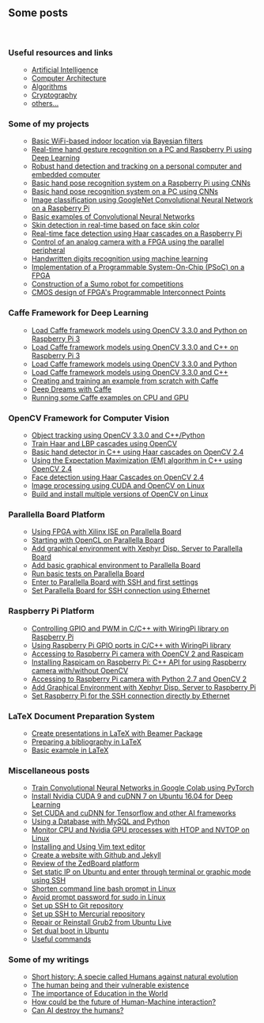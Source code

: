 <h2>Some posts</h2>
<br/>
<!-- ----------------------------------------------------------------------------------------------- -->
<!-- ----------------------------------------------------------------------------------------------- -->
<h3>Useful resources and links</h3>
<ul>
<ul>
<li><a href="https://dennishnf.bitbucket.io/posts/information/artificial-intelligence/page.html">Artificial Intelligence</a></li>
<li><a href="https://dennishnf.bitbucket.io/posts/information/computer-architecture/page.html">Computer Architecture</a></li>
<li><a href="https://dennishnf.bitbucket.io/posts/information/algorithms/page.html">Algorithms</a></li>
<li><a href="https://dennishnf.bitbucket.io/posts/information/cryptography/page.html">Cryptography</a></li>
<li><a href="https://dennishnf.bitbucket.io/posts/information/others/page.html">others...</a></li>
</ul>
</ul>
<!-- ----------------------------------------------------------------------------------------------- -->
<!-- ----------------------------------------------------------------------------------------------- -->
<h3>Some of my projects</h3>
<ul>
<ul>
<li><a href="https://dennishnf.bitbucket.io/posts/projects/basic-wifi-based-indoor-location-via-bayesian-filters/page.html">Basic WiFi-based indoor location via Bayesian filters</a></li>
<li><a href="https://dennishnf.bitbucket.io/posts/projects/real-time-hand-gesture-recognition-on-a-pc-and-raspberry-pi-using-deep-learning/page.html">Real-time hand gesture recognition on a PC and Raspberry Pi using Deep Learning</a></li>
<li><a href="https://dennishnf.bitbucket.io/posts/projects/robust-hand-detection-and-tracking-on-a-personal-computer-and-embedded-computer/page.html">Robust hand detection and tracking on a personal computer and embedded computer</a></li>
<li><a href="https://dennishnf.bitbucket.io/posts/projects/basic-hand-pose-recognition-system-on-a-raspberry-pi-using-cnns/page.html">Basic hand pose recognition system on a Raspberry Pi using CNNs</a></li>
<li><a href="https://dennishnf.bitbucket.io/posts/projects/basic-hand-pose-recognition-system-on-a-pc-using-cnns/page.html">Basic hand pose recognition system on a PC using CNNs</a></li>
<li><a href="https://dennishnf.bitbucket.io/posts/projects/image-classification-using-googlenet-convolutional-neural-network-on-a-raspberry-pi/page.html">Image classification using GoogleNet Convolutional Neural Network on a Raspberry Pi</a></li>
<li><a href="https://dennishnf.bitbucket.io/posts/projects/basic-examples-of-convolutional-neural-networks/page.html">Basic examples of Convolutional Neural Networks</a></li>
<li><a href="https://dennishnf.bitbucket.io/posts/projects/skin-detection-in-real-time-based-on-face-skin-color/page.html">Skin detection in real-time based on face skin color</a></li>
<li><a href="https://dennishnf.bitbucket.io/posts/projects/real-time-face-detection-using-haar-cascades-on-a-raspberry-pi/page.html">Real-time face detection using Haar cascades on a Raspberry Pi</a></li>
<li><a href="https://dennishnf.bitbucket.io/posts/projects/control-of-an-analog-camera-with-a-fpga-using-the-parallel-peripheral/page.html">Control of an analog camera with a FPGA using the parallel peripheral</a></li>
<li><a href="https://dennishnf.bitbucket.io/posts/projects/handwritten-digits-recognition-using-machine-learning/page.html">Handwritten digits recognition using machine learning</a></li>
<li><a href="https://dennishnf.bitbucket.io/posts/projects/implementation-of-a-programmable-system-on-chip-on-a-fpga/page.html">Implementation of a Programmable System-On-Chip (PSoC) on a FPGA</a></li>
<li><a href="https://dennishnf.bitbucket.io/posts/projects/construction-of-a-robot-sumo-for-competitions/page.html">Construction of a Sumo robot for competitions</a></li>
<li><a href="https://dennishnf.bitbucket.io/posts/projects/cmos-design-of-fpgas-programmable-interconnect-points/page.html">CMOS design of FPGA's Programmable Interconnect Points</a></li>
</ul>
</ul>
<!-- ----------------------------------------------------------------------------------------------- -->
<!-- ----------------------------------------------------------------------------------------------- -->
<h3>Caffe Framework for Deep Learning</h3>
<ul>
<ul>
<li><a href="https://dennishnf.bitbucket.io/posts/caffe/load_caffe_framework_models_using_opencv_3-3-0_and_python_on_raspberry_pi_3/page.html">Load Caffe framework models using OpenCV 3.3.0 and Python on Raspberry Pi 3</a></li>
<li><a href="https://dennishnf.bitbucket.io/posts/caffe/load_caffe_framework_models_using_opencv_3-3-0_and_c++_on_raspberry_pi_3/page.html">Load Caffe framework models using OpenCV 3.3.0 and C++ on Raspberry Pi 3</a></li>
<li><a href="https://dennishnf.bitbucket.io/posts/caffe/load_caffe_framework_models_using_opencv_3-3-0_and_python/page.html">Load Caffe framework models using OpenCV 3.3.0 and Python</a></li>
<li><a href="https://dennishnf.bitbucket.io/posts/caffe/load_caffe_framework_models_using_opencv_3-3-0_and_cpp/page.html">Load Caffe framework models using OpenCV 3.3.0 and C++</a></li>
<li><a href="https://dennishnf.bitbucket.io/posts/caffe/creating_and_training_an_example_from_scratch_with_caffe/page.html"> Creating and training an example from scratch with Caffe</a></li>
<li><a href="https://dennishnf.bitbucket.io/posts/caffe/deep-dreams_with_Caffe/page.html"> Deep Dreams with Caffe</a></li>
<li><a href="https://dennishnf.bitbucket.io/posts/caffe/running_some_caffe_examples_on_CPU_and_GPU/page.html"> Running some Caffe examples on CPU and GPU</a></li>
</ul>
</ul>
<!-- ----------------------------------------------------------------------------------------------- -->
<!-- ----------------------------------------------------------------------------------------------- -->
<h3>OpenCV Framework for Computer Vision</h3>
<ul>
<ul>
<li><a href="https://dennishnf.bitbucket.io/posts/opencv/object_tracking_using_opencv_3-3-0_and_cpp_pyhon/page.html">Object tracking using OpenCV 3.3.0 and C++/Python</a></li>
<li><a href="https://dennishnf.bitbucket.io/posts/opencv/train_haar_and_lbp_cascades_using_opencv/page.html">Train Haar and LBP cascades using OpenCV</a></li>
<li><a href="https://dennishnf.bitbucket.io/posts/opencv/basic_hand_detector_in_cpp_using_haar_cascades_on_opencv_2-4/page.html">Basic hand detector in C++ using Haar cascades on OpenCV 2.4</a></li>
<li><a href="https://dennishnf.bitbucket.io/posts/opencv/expectation-maximization_em_algorithm_in_cpp_using_opencv_2-4/page.html">Using the Expectation Maximization (EM) algorithm in C++ using OpenCV 2.4</a></li>
<li><a href="https://dennishnf.bitbucket.io/posts/opencv/face_detection_using_haar_cascades_on_opencv_2-4/page.html">Face detection using Haar Cascades on OpenCV 2.4</a></li>
<li><a href="https://dennishnf.bitbucket.io/posts/opencv/image_processing_using_cuda_and_opencv_linux/page.html"> Image processing using CUDA and OpenCV on Linux</a></li>
<li><a href="https://dennishnf.bitbucket.io/posts/opencv/build_and_install_multiple_versions_of_opencv_on_linux/page.html">Build and install multiple versions of OpenCV on Linux</a></li>
</ul>
</ul>
<!-- ----------------------------------------------------------------------------------------------- -->
<!-- ----------------------------------------------------------------------------------------------- -->
<h3>Parallella Board Platform</h3>
<ul>
<ul>
<li><a href="https://dennishnf.bitbucket.io/posts/parallella/using_fpga_with_xilinx_ise_on_parallella_board/page.html"> Using FPGA with Xilinx ISE on Parallella Board</a></li>
<li><a href="https://dennishnf.bitbucket.io/posts/parallella/starting_with_opencl_on_parallella_board/page.html"> Starting with OpenCL on Parallella Board</a></li>
<li><a href="https://dennishnf.bitbucket.io/posts/parallella/add_graphical_environment_with_xephyr_to_parallella_board/page.html"> Add graphical environment with Xephyr Disp. Server to Parallella Board</a></li>
<li><a href="https://dennishnf.bitbucket.io/posts/parallella/add_basic_graphical_environment_to_parallella_board/page.html"> Add basic graphical environment to Parallella Board</a></li>
<li><a href="https://dennishnf.bitbucket.io/posts/parallella/run_basic_tests_on_parallella_board/page.html"> Run basic tests on Parallella Board</a></li>
<li><a href="https://dennishnf.bitbucket.io/posts/parallella/enter_to_parallella_board_with_ssh_and_first_settings/page.html"> Enter to Parallella Board with SSH and first settings</a></li>
<li><a href="https://dennishnf.bitbucket.io/posts/parallella/set_parallella_board_for_ssh_connection_using_ethernet/page.html"> Set Parallella Board for SSH connection using Ethernet</a></li>
</ul>
</ul>
<!-- ----------------------------------------------------------------------------------------------- -->
<!-- ----------------------------------------------------------------------------------------------- -->
<h3>Raspberry Pi Platform</h3>
<ul>
<ul>
<li><a href="https://dennishnf.bitbucket.io/posts/raspberry/controlling_gpio_and_pwm_in_c_cpp_with_wiringpi_library_on_raspberry_pi/page.html">Controlling GPIO and PWM in C/C++ with WiringPi library on Raspberry Pi</a></li>
<li><a href="https://dennishnf.bitbucket.io/posts/raspberry/using_raspberry_pi_gpio_ports_in_c_cpp_with_wiringpi_library/page.html">Using Raspberry Pi GPIO ports in C/C++ with WiringPi library</a></li>
<li><a href="https://dennishnf.bitbucket.io/posts/raspberry/accessing_to_raspberry_pi_camera_with_opencv2_and_raspicam/page.html">Accessing to Raspberry Pi camera with OpenCV 2 and Raspicam</a></li>
<li><a href="https://dennishnf.bitbucket.io/posts/raspberry/installing_raspicam_on_raspberry_pi/page.html">Installing Raspicam on Raspberry Pi: C++ API for using Raspberry camera with/without OpenCV</a></li>
<li><a href="https://dennishnf.bitbucket.io/posts/raspberry/accessing_to_raspberry_pi_camera_with_python2-7_and_opencv2/page.html">Accessing to Raspberry Pi camera with Python 2.7 and OpenCV 2</a></li>
<li><a href="https://dennishnf.bitbucket.io/posts/raspberry/add_graphical_environment_xephyr_to_raspberry_pi/page.html">Add Graphical Environment with Xephyr Disp. Server to Raspberry Pi</a></li>
<li><a href="https://dennishnf.bitbucket.io/posts/raspberry/set_raspberry_pi_for_the_SSH_connection_directly_by_ethernet/page.html">Set Raspberry Pi for the SSH connection directly by Ethernet</a></li>
</ul>
</ul>
<!-- ----------------------------------------------------------------------------------------------- -->
<!-- ----------------------------------------------------------------------------------------------- -->
<h3>LaTeX Document Preparation System</h3>
<ul>
<ul>
<li><a href="https://dennishnf.bitbucket.io/posts/latex/create_presentations_in_latex_with_beamer_package/page.html">Create presentations in LaTeX with Beamer Package</a></li>
<li><a href="https://dennishnf.bitbucket.io/posts/latex/preparing_a_bibliography_in_latex/page.html">Preparing a bibliography in LaTeX</a></li>
<li><a href="https://dennishnf.bitbucket.io/posts/latex/basic_example_in_latex/page.html">Basic example in LaTeX</a></li>
</ul>
</ul>
<!-- ----------------------------------------------------------------------------------------------- -->
<!-- ----------------------------------------------------------------------------------------------- -->
<h3>Miscellaneous posts</h3>
<ul>
<ul>
<li><a href="https://dennishnf.bitbucket.io/posts/miscellaneous/train_convolutional_neural_networks_in_google_colab_using_pytorch/page.html">Train Convolutional Neural Networks in Google Colab using PyTorch</a></li>
<li><a href="https://dennishnf.bitbucket.io/posts/miscellaneous/install_cuda_9_and_cudnn_7_on_ubuntu_16_for_deep_learning/page.html">Install Nvidia CUDA 9 and cuDNN 7 on Ubuntu 16.04 for Deep Learning</a></li>
<li><a href="https://dennishnf.bitbucket.io/posts/miscellaneous/set_cuda_cudnn_for_tensorflow_and_other_ai_frameworks/page.html">Set CUDA and cuDNN for Tensorflow and other AI frameworks</a></li>
<li><a href="https://dennishnf.bitbucket.io/posts/miscellaneous/using_a_database_with_mysql_and_python/page.html">Using a Database with MySQL and Python</a></li>
<li><a href="https://dennishnf.bitbucket.io/posts/miscellaneous/monitor_cpu_and_nvidia_gpu_processes_with_htop_and_nvtop_on_linux/page.html"> Monitor CPU and Nvidia GPU processes with HTOP and NVTOP on Linux</a></li>
<li><a href="https://dennishnf.bitbucket.io/posts/miscellaneous/installing_and_using_vim_text_editor/page.html">Installing and Using Vim text editor</a></li>
<li><a href="https://dennishnf.bitbucket.io/posts/miscellaneous/create_a_website_with_github_and_jekyll/page.html">Create a website with Github and Jekyll</a></li>
<li><a href="https://dennishnf.bitbucket.io/posts/miscellaneous/review_of_the_zedboard_platform/page.html">Review of the ZedBoard platform</a></li>
<li><a href="https://dennishnf.bitbucket.io/posts/miscellaneous/set_static_ip_on_ubuntu_and_enter_through_terminal_or_graphic_mode_with_ssh/page.html">Set static IP on Ubuntu and enter through terminal or graphic mode using SSH</a></li>
<li><a href="https://dennishnf.bitbucket.io/posts/miscellaneous/shorten_command_line_bash_prompt_in_linux/page.html">Shorten command line bash prompt in Linux</a></li>
<li><a href="https://dennishnf.bitbucket.io/posts/miscellaneous/avoid_prompt_password_for_sudo_in_linux/page.html">Avoid prompt password for sudo in Linux</a></li>
<li><a href="https://dennishnf.bitbucket.io/posts/miscellaneous/set_up_ssh_to_git_repository/page.html"> Set up SSH to Git repository</a></li>
<li><a href="https://dennishnf.bitbucket.io/posts/miscellaneous/set_up_ssh_to_mercurial_repository/page.html"> Set up SSH to Mercurial repository</a></li>
<li><a href="https://dennishnf.bitbucket.io/posts/miscellaneous/repair_or_reinstall_grub2_from_ubuntu_live/page.html">Repair or Reinstall Grub2 from Ubuntu Live</a></li>
<li><a href="https://dennishnf.bitbucket.io/posts/miscellaneous/set_dual_boot_in_ubuntu/page.html">Set dual boot in Ubuntu</a></li>
<li><a href="https://dennishnf.bitbucket.io/posts/miscellaneous/useful_commands/page.html">Useful commands</a></li>
</ul>
</ul>
<!-- ----------------------------------------------------------------------------------------------- -->
<!-- ----------------------------------------------------------------------------------------------- -->
<h3>Some of my writings</h3>
<ul>
<ul>
<li><a href="https://dennishnf.bitbucket.io/posts/writtings/short-history-a-specie-called-humans-against-natural-evolution/page.html">Short history: A specie called Humans against natural evolution</a></li>
<li><a href="https://dennishnf.bitbucket.io/posts/writtings/human-being-and-their-vulnerable-existence/page.html">The human being and their vulnerable existence</a></li>
<li><a href="https://dennishnf.bitbucket.io/posts/writtings/the-importance-of-education-in-the-world/page.html">The importance of Education in the World</a></li>
<li><a href="https://dennishnf.bitbucket.io/posts/writtings/future-of-human-machine-interaction/page.html">How could be the future of Human-Machine interaction?</a></li>
<li><a href="https://dennishnf.bitbucket.io/posts/writtings/can-ai-destroy-the-humans/page.html">Can AI destroy the humans?</a></li>
</ul>
</ul>
<!-- ----------------------------------------------------------------------------------------------- -->
<!-- ----------------------------------------------------------------------------------------------- -->


